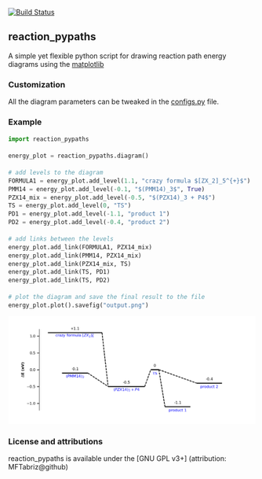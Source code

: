 [![Build Status](https://travis-ci.com/MFTabriz/reaction_pypaths.svg?branch=master)](https://travis-ci.com/MFTabriz/reaction_pypaths)

## reaction_pypaths
A simple yet flexible python script for drawing reaction path energy diagrams using the [matplotlib](https://matplotlib.org/)

### Customization
All the diagram parameters can be tweaked in the [configs.py](https://github.com/MFTabriz/reaction_pypaths/blob/master/configs.py) file.

### Example
```python
import reaction_pypaths

energy_plot = reaction_pypaths.diagram()

# add levels to the diagram
FORMULA1 = energy_plot.add_level(1.1, "crazy formula $[ZX_2]_5^{+}$")
PMM14 = energy_plot.add_level(-0.1, "$(PMM14)_3$", True)
PZX14_mix = energy_plot.add_level(-0.5, "$(PZX14)_3 + P4$")
TS = energy_plot.add_level(0, "TS")
PD1 = energy_plot.add_level(-1.1, "product 1")
PD2 = energy_plot.add_level(-0.4, "product 2")

# add links between the levels
energy_plot.add_link(FORMULA1, PZX14_mix)
energy_plot.add_link(PMM14, PZX14_mix)
energy_plot.add_link(PZX14_mix, TS)
energy_plot.add_link(TS, PD1)
energy_plot.add_link(TS, PD2)

# plot the diagram and save the final result to the file
energy_plot.plot().savefig("output.png")
```
![Sample diagram](https://github.com/MFTabriz/reaction_pypaths/raw/master/output.png)

### License and attributions
reaction_pypaths is available under the [GNU GPL v3+] (attribution: MFTabriz@github)
